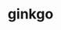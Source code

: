 ---
title: "ginkgo"
layout: cache
categories: [package, v0.18.1]
meta: {"versions": ["1.4.0"], "compilers": ["gcc@=7.5.0"], "oss": ["ubuntu18.04"], "platforms": ["linux"], "targets": ["x86_64"], "stacks": ["e4s", "root"], "num_specs": 2, "num_specs_by_stack": {"e4s": 2, "root": 2}}
spec_details: [{"hash": "oakhhrfxulwre36rrf6p33ipf5umzp7z", "compiler": "gcc@=7.5.0", "versions": ["1.4.0"], "os": "ubuntu18.04", "platform": "linux", "target": "x86_64", "variants": ["build_type=Release", "~cuda", "~develtools", "~full_optimizations", "~hwloc", "~ipo", "~oneapi", "+openmp", "patches=43e571a", "~rocm", "+shared"], "stacks": ["e4s", "root"], "size": "-", "tarball": "https://binaries.spack.io/releases/v0.18.1/build_cache/linux-ubuntu18.04-x86_64/gcc-7.5.0/ginkgo-1.4.0/linux-ubuntu18.04-x86_64-gcc-7.5.0-ginkgo-1.4.0-oakhhrfxulwre36rrf6p33ipf5umzp7z.spack"}, {"hash": "wn2vsg24stwomjhrm32eptiyrgjb5qfr", "compiler": "gcc@=7.5.0", "versions": ["1.4.0"], "os": "ubuntu18.04", "platform": "linux", "target": "x86_64", "variants": ["build_type=Release", "+cuda", "cuda_arch=70", "~develtools", "~full_optimizations", "~hwloc", "~ipo", "~oneapi", "+openmp", "patches=43e571a", "~rocm", "+shared"], "stacks": ["e4s", "root"], "size": "-", "tarball": "https://binaries.spack.io/releases/v0.18.1/build_cache/linux-ubuntu18.04-x86_64/gcc-7.5.0/ginkgo-1.4.0/linux-ubuntu18.04-x86_64-gcc-7.5.0-ginkgo-1.4.0-wn2vsg24stwomjhrm32eptiyrgjb5qfr.spack"}]
---